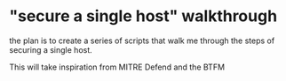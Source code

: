 # "secure a single host" walkthrough
the plan is to create a series of scripts that walk me through the steps of securing a single host.

This will take inspiration from MITRE Defend and the BTFM
